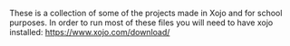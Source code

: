 These is a collection of some of the projects made in Xojo and for school purposes.
In order to run most of these files you will need to have xojo installed: https://www.xojo.com/download/
